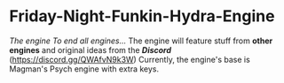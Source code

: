 # Friday-Night-Funkin-Hydra-Engine
*The engine To end all engines...*
The engine will feature stuff from **other engines** and original ideas from the ***Discord*** (https://discord.gg/QWAfvN9k3W)
Currently, the engine's base is Magman's Psych engine with extra keys.
